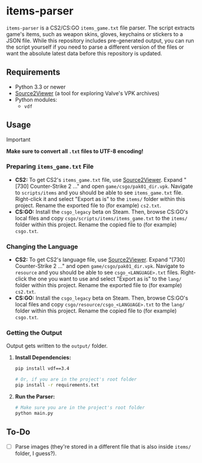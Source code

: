 # items-parser
`items-parser` is a CS2/CS:GO `items_game.txt` file parser. The script extracts game's items, such as weapon skins, gloves, keychains or stickers to a JSON file. While this repository includes pre-generated output, you can run the script yourself if you need to parse a different version of the files or want the absolute latest data before this repository is updated.

## Requirements
- Python 3.3 or newer
- [Source2Viewer](https://valveresourceformat.github.io/) (a tool for exploring Valve's VPK archives)
- Python modules:
  - `vdf`

## Usage
> [!IMPORTANT]  
> **Make sure to convert all `.txt` files to UTF-8 encoding!**

### Preparing `items_game.txt` File
- **CS2:** To get CS2's `items_game.txt` file, use [Source2Viewer](https://valveresourceformat.github.io/). Expand "[730] Counter-Strike 2 ..." and open `game/csgo/pak01_dir.vpk`. Navigate to `scripts/items` and you should be able to see `items_game.txt` file. Right-click it and select "Export as is" to the `items/` folder within this project. Rename the exported file to (for example) `cs2.txt`.
- **CS:GO:** Install the `csgo_legacy` beta on Steam. Then, browse CS:GO's local files and copy `csgo/scripts/items/items_game.txt` to the `items/` folder within this project. Rename the copied file to (for example) `csgo.txt`.

### Changing the Language
- **CS2:** To get CS2's language file, use [Source2Viewer](https://valveresourceformat.github.io/). Expand "[730] Counter-Strike 2 ..." and open `game/csgo/pak01_dir.vpk`. Navigate to `resource` and you should be able to see `csgo_<LANGUAGE>.txt` files. Right-click the one you want to use and select "Export as is" to the `lang/` folder within this project. Rename the exported file to (for example) `cs2.txt`.
- **CS:GO:** Install the `csgo_legacy` beta on Steam. Then, browse CS:GO's local files and copy `csgo/resource/csgo_<LANGUAGE>.txt` to the `lang/` folder within this project. Rename the copied file to (for example) `csgo.txt`.

### Getting the Output
Output gets written to the `output/` folder.

1. **Install Dependencies:**
    ```bash
    pip install vdf==3.4

    # Or, if you are in the project's root folder
    pip install -r requirements.txt
    ```

2. **Run the Parser:**
    ```bash
    # Make sure you are in the project's root folder
    python main.py
    ```

## To-Do
- [ ] Parse images (they're stored in a different file that is also inside `items/` folder, I guess?).